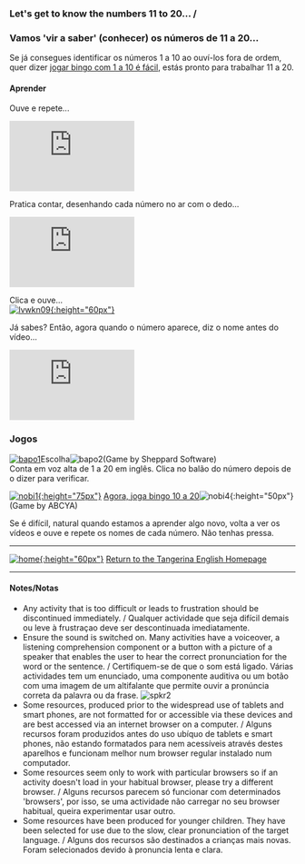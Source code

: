 ### Let's get to know the numbers 11 to 20...  / 
### Vamos 'vir a saber' (conhecer) os números de 11 a 20...

Se já consegues identificar os números 1 a 10 ao ouví-los fora de ordem, quer dizer [jogar bingo com 1 a 10 é fácil](https://www.abcya.com/games/number-bingo), estás pronto para trabalhar 11 a 20. 

#### Aprender  

Ouve e repete...  
<iframe width="220" height="124" src="https://www.youtube.com/embed/0KBLgJ6UCJ0" frameborder="0" allow="accelerometer; autoplay; clipboard-write; encrypted-media; gyroscope; picture-in-picture" allowfullscreen></iframe>  

Pratica contar, desenhando cada número no ar com o dedo...   
<iframe width="220" height="124" src="https://www.youtube.com/embed/Exa-FZ1CksI" frameborder="0" allow="accelerometer; autoplay; clipboard-write; encrypted-media; gyroscope; picture-in-picture" allowfullscreen></iframe>  

Clica e ouve...  
[![lvwkn09](https://1blockatatime.github.io/English/images2/lvwk09.png){:height="60px"}](https://www.liveworksheets.com/worksheets/en/English_as_a_Second_Language_(ESL)/Numbers_1-20/Numbers_1-20_reading_(small_version)_cn1593429bg)  

Já sabes? Então, agora quando o número aparece, diz o nome antes do vídeo...  

<iframe width="220" height="124" src="https://www.youtube.com/embed/YxRnzGtfIi0" frameborder="0" allow="accelerometer; autoplay; clipboard-write; encrypted-media; gyroscope; picture-in-picture" allowfullscreen></iframe>  

### Jogos

[![bapo1](https://1blockatatime.github.io/English/images/bapo1.PNG)](https://www.sheppardsoftware.com/math/early-math/count-to-20/)Escolha![bapo2](https://1blockatatime.github.io/English/images/bapo2.PNG)(Game by Sheppard Software)   
   Conta em voz alta de 1 a 20 em inglês. Clica no balão do número depois de o dizer para verificar.    

[![nobi1](https://1blockatatime.github.io/English/images2/nobi1.jpg){:height="75px"}](https://www.abcya.com/games/number-bingo) [Agora, joga bingo 10 a 20](https://www.abcya.com/games/number-bingo)![nobi4](https://1blockatatime.github.io/English/images2/nobi4.JPG){:height="50px"} (Game by ABCYA)  

Se é difícil, natural quando estamos a aprender algo novo, volta a ver os vídeos e ouve e repete os nomes de cada número. Não tenhas pressa.  

***
[![home](https://1blockatatime.github.io/English/images/home.png){:height="60px"}](https://tangerina-pt.github.io/English) [Return to the Tangerina English Homepage](https://tangerina-pt.github.io/English)

***

#### Notes/Notas
* Any activity that is too difficult or leads to frustration should be discontinued immediately. / Qualquer actividade que seja difícil demais ou leve à frustraçao deve ser descontinuada imediatamente.
* Ensure the sound is switched on. Many activities have a voiceover, a listening comprehension component or a button with a picture of a speaker that enables the user to hear the correct pronunciation for the word or the sentence. / Certifiquem-se de que o som está ligado. Várias actividades tem um enunciado, uma componente auditiva ou um botão com uma imagem de um altifalante que permite ouvir a pronúncia correta da palavra ou da frase. ![spkr2](/images/spkr2.PNG)
* Some resources, produced prior to the widespread use of tablets and smart phones, are not formatted for or accessible via these devices and are best accessed via an internet browser on a computer. / Alguns recursos foram produzidos antes do uso ubíquo de tablets e smart phones, não estando formatados para nem acessíveis através destes aparelhos e funcionam melhor num browser regular instalado num computador.
* Some resources seem only to work with particular browsers so if an activity doesn't load in your habitual browser, please try a different browser. / Alguns recursos parecem só funcionar com determinados 'browsers', por isso, se uma actividade não carregar no seu browser habitual, queira experimentar usar outro.
* Some resources have been produced for younger children. They have been selected for use due to the slow, clear pronunciation of the target language. / Alguns dos recursos são destinados a crianças mais novas. Foram selecionados devido à pronuncia lenta e clara.
